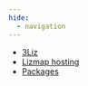 ```yaml
---
hide:
  - navigation
---
```


* [3Liz](https://3liz.com)
* [Lizmap hosting](https://lizmap.com)
* [Packages](https://packages.3liz.org)
